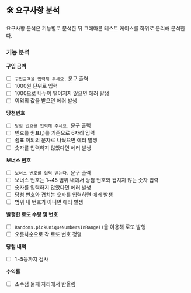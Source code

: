 ## 🛠 요구사항 분석

요구사항 분석은 기능별로 분석한 뒤 그에따른 테스트 케이스를 하위로 분리해 분석한다.

### 기능 분석

**구입 금액**

- [ ] `구입금액을 입력해 주세요.` 문구 출력
- [ ] 1000원 단위로 입력
- [ ] 1000으로 나누어 떨어지지 않으면 에러 발생
- [ ] 이외의 값을 받으면 에러 발생

**당첨번호**

- [ ] `당첨 번호를 입력해 주세요.` 문구 출력
- [ ] 번호를 쉼표(,)를 기준으로 6자리 입력
- [ ] 쉼표 이외의 문자로 나눴으면 에러 발생
- [ ] 숫자를 입력하지 않았다면 에러 발생

**보너스 번호**
- [ ] `보너스 번호를 입력 받는다.` 문구 출력
- [ ] 보너스 번호는 1~45 범위 내에서 당첨 번호와 겹치지 않는 숫자 입력
- [ ] 숫자를 입력하지 않았다면 에러 발생
- [ ] 당첨 번호와 겹치는 숫자를 입력하면 에러 발생
- [ ] 범위 내 번호가 아니면 에러 발생

**발행한 로또 수량 및 번호**
- [ ] `Randoms.pickUniqueNumbersInRange()`을 이용해 로또 발행
- [ ] 오름차순으로 각 로또 번호 정렬

**당첨 내역**
- [ ] 1~5등까지 검사

**수익률**
- [ ] 소수점 둘째 자리에서 반올림